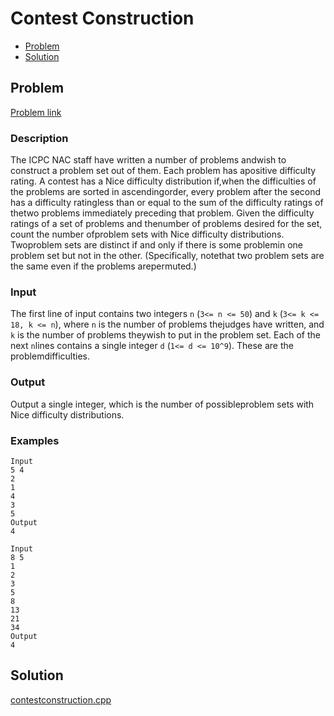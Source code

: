 # Contest Construction
- [Problem](#problem)
- [Solution](#contestconstruction.cpp)

## Problem
[Problem link](https://open.kattis.com/problems/contestconstruction)

### Description

The ICPC NAC staff have written a number of problems andwish to construct a problem set out of them. Each problem has apositive difficulty rating.
A contest has a Nice difficulty distribution if,when the difficulties of the problems are sorted in ascendingorder, every problem after the second has a difficulty ratingless than or equal to the sum of the difficulty ratings of thetwo problems immediately preceding that problem.
Given the difficulty ratings of a set of problems and thenumber of problems desired for the set, count the number ofproblem sets with Nice difficulty distributions. Twoproblem sets are distinct if and only if there is some problemin one problem set but not in the other. (Specifically, notethat two problem sets are the same even if the problems arepermuted.)

### Input
The first line of input contains two integers `n` (`3<= n <= 50`) and `k` (`3<= k <= 18, k <= n`), where `n` is the number of problems thejudges have written, and `k` is the number of problems theywish to put in the problem set.
Each of the next `n`lines contains a single integer `d` (`1<= d <= 10^9`). These are the problemdifficulties.

### Output
Output a single integer, which is the number of possibleproblem sets with Nice difficulty distributions.

### Examples
```
Input
5 4
2
1
4
3
5
Output
4
```
```
Input
8 5
1
2
3
5
8
13
21
34
Output
4
```


## Solution

[contestconstruction.cpp](./contestconstruction.cpp)
